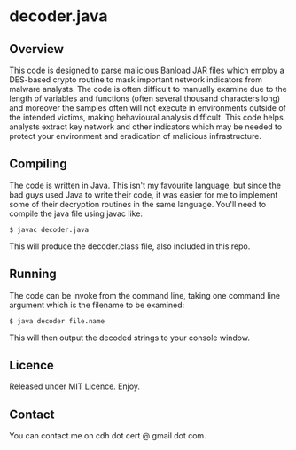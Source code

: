 # decoder.java

## Overview
This code is designed to parse malicious Banload JAR files which employ a DES-based crypto routine to mask important network indicators from malware analysts. The code is often difficult to manually examine due to the length of variables and functions (often several thousand characters long) and moreover the samples often will not execute in environments outside of the intended victims, making behavioural analysis difficult. This code helps analysts extract key network and other indicators which may be needed to protect your environment and eradication of malicious infrastructure.

## Compiling
The code is written in Java. This isn't my favourite language, but since the bad guys used Java to write their code, it was easier for me to implement some of their decryption routines in the same language. You'll need to compile the java file using javac like:

    $ javac decoder.java
    
This will produce the decoder.class file, also included in this repo.

## Running
The code can be invoke from the command line, taking one command line argument which is the filename to be examined:

    $ java decoder file.name
    
This will then output the decoded strings to your console window. 

## Licence
Released under MIT Licence. Enjoy.

## Contact
You can contact me on cdh dot cert @ gmail dot com.


